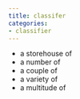 ```yaml
---
title: classifer
categories:
- classifier
---
```


- a storehouse of 
- a number of
- a couple of
- a variety of
- a multitude of 
